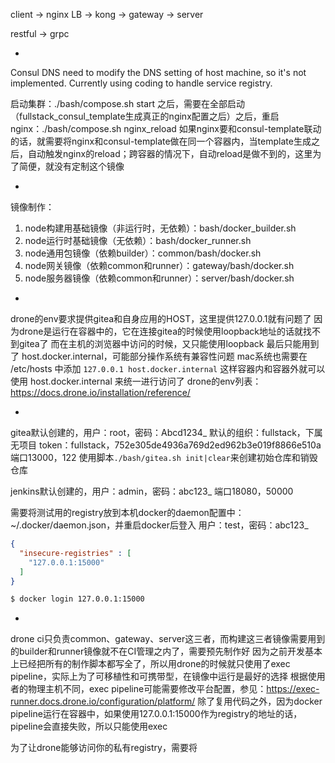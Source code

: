 
client -> nginx LB -> kong -> gateway -> server

restful -> grpc

-
Consul DNS need to modify the DNS setting of host machine, so it's not implemented. Currently using coding to handle service registry.

启动集群：./bash/compose.sh start 之后，需要在全部启动（fullstack_consul_template生成真正的nginx配置之后）之后，重启nginx：./bash/compose.sh nginx_reload
如果nginx要和consul-template联动的话，就需要将nginx和consul-template做在同一个容器内，当template生成之后，自动触发nginx的reload；跨容器的情况下，自动reload是做不到的，这里为了简便，就没有定制这个镜像

-
镜像制作：
1. node构建用基础镜像（非运行时，无依赖）：bash/docker_builder.sh
2. node运行时基础镜像（无依赖）：bash/docker_runner.sh
3. node通用包镜像（依赖builder）：common/bash/docker.sh
4. node网关镜像（依赖common和runner）：gateway/bash/docker.sh
5. node服务器镜像（依赖common和runner）：server/bash/docker.sh

-
drone的env要求提供gitea和自身应用的HOST，这里提供127.0.0.1就有问题了
因为drone是运行在容器中的，它在连接gitea的时候使用loopback地址的话就找不到gitea了
而在主机的浏览器中访问的时候，又只能使用loopback
最后只能用到了 host.docker.internal，可能部分操作系统有兼容性问题
mac系统也需要在 /etc/hosts 中添加 `127.0.0.1 host.docker.internal`
这样容器内和容器外就可以使用 host.docker.internal 来统一进行访问了
drone的env列表：https://docs.drone.io/installation/reference/

-
gitea默认创建的，用户：root，密码：Abcd1234_
默认的组织：fullstack，下属无项目
token：fullstack，752e305de4936a769d2ed962b3e019f8866e510a
端口13000，122
使用脚本`./bash/gitea.sh init|clear`来创建初始仓库和销毁仓库

jenkins默认创建的，用户：admin，密码：abc123_
端口18080，50000

需要将测试用的registry放到本机docker的daemon配置中：~/.docker/daemon.json，并重启docker后登入
用户：test，密码：abc123_

```json
{
  "insecure-registries" : [
    "127.0.0.1:15000"
  ]
}
```
```bash
$ docker login 127.0.0.1:15000
```

-
drone ci只负责common、gateway、server这三者，而构建这三者镜像需要用到的builder和runner镜像就不在CI管理之内了，需要预先制作好
因为之前开发基本上已经把所有的制作脚本都写全了，所以用drone的时候就只使用了exec pipeline，实际上为了可移植性和可携带型，在镜像中运行是最好的选择
根据使用者的物理主机不同，exec pipeline可能需要修改平台配置，参见：https://exec-runner.docs.drone.io/configuration/platform/
除了复用代码之外，因为docker pipeline运行在容器中，如果使用127.0.0.1:15000作为registry的地址的话，pipeline会直接失败，所以只能使用exec

为了让drone能够访问你的私有registry，需要将

```bash

```
